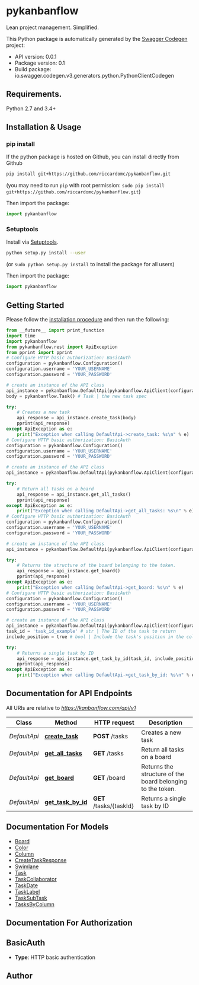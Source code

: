 # pykanbanflow
Lean project management. Simplified.

This Python package is automatically generated by the [Swagger Codegen](https://github.com/swagger-api/swagger-codegen) project:

- API version: 0.0.1
- Package version: 0.1
- Build package: io.swagger.codegen.v3.generators.python.PythonClientCodegen

## Requirements.

Python 2.7 and 3.4+

## Installation & Usage
### pip install

If the python package is hosted on Github, you can install directly from Github

```sh
pip install git+https://github.com/riccardomc/pykanbanflow.git
```
(you may need to run `pip` with root permission: `sudo pip install git+https://github.com/riccardomc/pykanbanflow.git`)

Then import the package:
```python
import pykanbanflow 
```

### Setuptools

Install via [Setuptools](http://pypi.python.org/pypi/setuptools).

```sh
python setup.py install --user
```
(or `sudo python setup.py install` to install the package for all users)

Then import the package:
```python
import pykanbanflow
```

## Getting Started

Please follow the [installation procedure](#installation--usage) and then run the following:

```python
from __future__ import print_function
import time
import pykanbanflow
from pykanbanflow.rest import ApiException
from pprint import pprint
# Configure HTTP basic authorization: BasicAuth
configuration = pykanbanflow.Configuration()
configuration.username = 'YOUR_USERNAME'
configuration.password = 'YOUR_PASSWORD'

# create an instance of the API class
api_instance = pykanbanflow.DefaultApi(pykanbanflow.ApiClient(configuration))
body = pykanbanflow.Task() # Task | the new task spec

try:
    # Creates a new task
    api_response = api_instance.create_task(body)
    pprint(api_response)
except ApiException as e:
    print("Exception when calling DefaultApi->create_task: %s\n" % e)
# Configure HTTP basic authorization: BasicAuth
configuration = pykanbanflow.Configuration()
configuration.username = 'YOUR_USERNAME'
configuration.password = 'YOUR_PASSWORD'

# create an instance of the API class
api_instance = pykanbanflow.DefaultApi(pykanbanflow.ApiClient(configuration))

try:
    # Return all tasks on a board
    api_response = api_instance.get_all_tasks()
    pprint(api_response)
except ApiException as e:
    print("Exception when calling DefaultApi->get_all_tasks: %s\n" % e)
# Configure HTTP basic authorization: BasicAuth
configuration = pykanbanflow.Configuration()
configuration.username = 'YOUR_USERNAME'
configuration.password = 'YOUR_PASSWORD'

# create an instance of the API class
api_instance = pykanbanflow.DefaultApi(pykanbanflow.ApiClient(configuration))

try:
    # Returns the structure of the board belonging to the token.
    api_response = api_instance.get_board()
    pprint(api_response)
except ApiException as e:
    print("Exception when calling DefaultApi->get_board: %s\n" % e)
# Configure HTTP basic authorization: BasicAuth
configuration = pykanbanflow.Configuration()
configuration.username = 'YOUR_USERNAME'
configuration.password = 'YOUR_PASSWORD'

# create an instance of the API class
api_instance = pykanbanflow.DefaultApi(pykanbanflow.ApiClient(configuration))
task_id = 'task_id_example' # str | The ID of the task to return
include_position = true # bool | Include the task's position in the column/swimlane (optional)

try:
    # Returns a single task by ID
    api_response = api_instance.get_task_by_id(task_id, include_position=include_position)
    pprint(api_response)
except ApiException as e:
    print("Exception when calling DefaultApi->get_task_by_id: %s\n" % e)
```

## Documentation for API Endpoints

All URIs are relative to *https://kanbanflow.com/api/v1*

Class | Method | HTTP request | Description
------------ | ------------- | ------------- | -------------
*DefaultApi* | [**create_task**](docs/DefaultApi.md#create_task) | **POST** /tasks | Creates a new task
*DefaultApi* | [**get_all_tasks**](docs/DefaultApi.md#get_all_tasks) | **GET** /tasks | Return all tasks on a board
*DefaultApi* | [**get_board**](docs/DefaultApi.md#get_board) | **GET** /board | Returns the structure of the board belonging to the token.
*DefaultApi* | [**get_task_by_id**](docs/DefaultApi.md#get_task_by_id) | **GET** /tasks/{taskId} | Returns a single task by ID

## Documentation For Models

 - [Board](docs/Board.md)
 - [Color](docs/Color.md)
 - [Column](docs/Column.md)
 - [CreateTaskResponse](docs/CreateTaskResponse.md)
 - [Swimlane](docs/Swimlane.md)
 - [Task](docs/Task.md)
 - [TaskCollaborator](docs/TaskCollaborator.md)
 - [TaskDate](docs/TaskDate.md)
 - [TaskLabel](docs/TaskLabel.md)
 - [TaskSubTask](docs/TaskSubTask.md)
 - [TasksByColumn](docs/TasksByColumn.md)

## Documentation For Authorization


## BasicAuth

- **Type**: HTTP basic authentication


## Author


